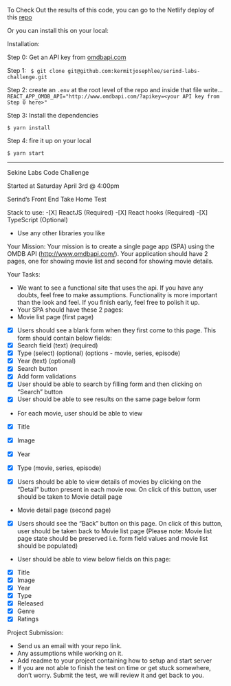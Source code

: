 To Check Out the results of this code, you can go to the Netlify deploy of this [repo](https://ecstatic-pare-5054da.netlify.app/)

Or you can install this on your local:

Installation:

Step 0: Get an API key from [omdbapi.com](http://www.omdbapi.com/apikey.aspx)

Step 1:
` $ git clone git@github.com:kermitjosephlee/serind-labs-challenge.git`

Step 2: create an `.env` at the root level of the repo and inside that file write...
`REACT_APP_OMDB_API="http://www.omdbapi.com/?apikey=<your API key from Step 0 here>"`

Step 3: Install the dependencies

```
$ yarn install
```

Step 4: fire it up on your local

```
$ yarn start
```

---

Sekine Labs Code Challenge

Started at Saturday April 3rd @ 4:00pm

Serind’s Front End Take Home Test

Stack to use: -[X] ReactJS (Required) -[X] React hooks (Required) -[X] TypeScript (Optional)

- Use any other libraries you like

Your Mission:
Your mission is to create a single page app (SPA) using the OMDB API
(http://www.omdbapi.com/). Your application should have 2 pages, one for showing
movie list and second for showing movie details.

Your Tasks:

- We want to see a functional site that uses the api. If you have any doubts, feel free to
  make assumptions. Functionality is more important than the look and feel. If you finish
  early, feel free to polish it up.
- Your SPA should have these 2 pages:
- Movie list page (first page)
- [x] Users should see a blank form when they first come to this page. This
      form should contain below fields:
- [x] Search field (text) (required)
- [x] Type (select) (optional) (options - movie, series, episode)
- [x] Year (text) (optional)
- [x] Search button
- [x] Add form validations
- [x] User should be able to search by filling form and then clicking on “Search”
      button
- [x] User should be able to see results on the same page below form
- For each movie, user should be able to view
- [x] Title
- [x] Image
- [x] Year
- [x] Type (movie, series, episode)

- [x] Users should be able to view details of movies by clicking on the
      “Detail” button present in each movie row. On click of this button,
      user should be taken to Movie detail page

- Movie detail page (second page)
- [x] Users should see the “Back” button on this page. On click of this button,
      user should be taken back to Movie list page (Please note: Movie list
      page state should be preserved i.e. form field values and movie list
      should be populated)
- User should be able to view below fields on this page:
- [x] Title
- [x] Image
- [x] Year
- [x] Type
- [x] Released
- [x] Genre
- [x] Ratings

Project Submission:

- Send us an email with your repo link.
- Any assumptions while working on it.
- Add readme to your project containing how to setup and start server
- If you are not able to finish the test on time or get stuck somewhere, don’t worry. Submit
  the test, we will review it and get back to you.
